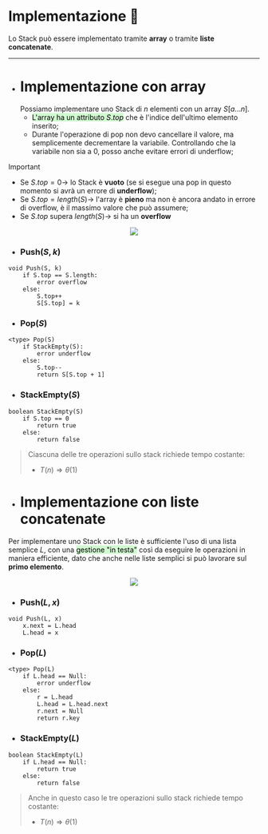  # Implementazione 🧪
Lo Stack può essere implementato tramite **array** o tramite **liste concatenate**.
***
- # Implementazione con array
	Possiamo implementare uno Stack di $n$ elementi con un array $S[a...n]$.
	- <mark style="background: #BBFABBA6;">L'array ha un attributo $S.top$</mark> che è l'indice dell'ultimo elemento inserito;
	- Durante l'operazione di pop non devo cancellare il valore, ma semplicemente decrementare la variabile. Controllando che la variabile non sia a $0$, posso anche evitare errori di underflow;

>[!Important]
>- Se $S.top=0 \rightarrow$ lo Stack è **vuoto** (se si esegue una pop in questo momento si avrà un errore di **underflow**);
>- Se $S.top=length(S) \rightarrow$ l'array è **pieno** ma non è ancora andato in errore di overflow, è il massimo valore che può assumere;
>- Se $S.top$ supera $length(S) \rightarrow$ si ha un **overflow**

<center><img src="https://api.codewithharry.com/media/videoSeriesFiles/courseFiles/data-structures-and-algorithms-in-hindi-23/Image_1.JPG"></center>

- ### Push($S, k$)
``` Pseudocodice TI:"Push" "FOLD"
void Push(S, k)
	if S.top == S.length:
		error overflow
	else:
		S.top++
		S[S.top] = k
```

- ### Pop($S$)
``` Pseudocodice TI:"Pop" "FOLD"
<type> Pop(S)
	if StackEmpty(S):
		error underflow
	else:
		S.top--
		return S[S.top + 1]
```

- ### StackEmpty($S$)
``` Pseudocodice TI:"StackEmpty" "FOLD"
boolean StackEmpty(S)
	if S.top == 0
		return true
	else:
		return false
```

>Ciascuna delle tre operazioni sullo stack richiede tempo costante:
>- $T(n) \Rightarrow θ(1)$

- # Implementazione con liste concatenate
Per implementare uno Stack con le liste è sufficiente l'uso di una lista semplice $L$, con una <mark style="background: #BBFABBA6;">gestione "in testa"</mark> così da eseguire le operazioni in maniera efficiente, dato che anche nelle liste semplici si può lavorare sul **primo elemento**.
<center><img src="https://cdn.codespeedy.com/wp-content/uploads/2020/08/stack-using-linkedlist-pic1.png"></center>

- ### Push($L, x$)
``` Pseudocodice TI:"Push" "FOLD"
void Push(L, x)
	x.next = L.head
	L.head = x
```

- ### Pop($L$)
``` Pseudocodice TI:"Pop" "FOLD"
<type> Pop(L)
	if L.head == Null:
		error underflow
	else:
		r = L.head
		L.head = L.head.next
		r.next = Null
		return r.key
```

- ### StackEmpty($L$)
``` Pseudocodice TI:"StackEmpty" "FOLD"
boolean StackEmpty(L)
	if L.head == Null:
		return true
	else:
		return false
```

>Anche in questo caso le tre operazioni sullo stack richiede tempo costante:
>- $T(n) \Rightarrow θ(1)$

